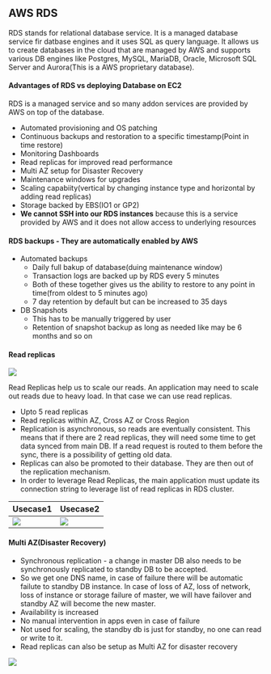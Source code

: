 ## AWS RDS

RDS stands for relational database service. It is a managed database service fir datbase engines and it uses SQL as query language.
It allows us to create databases in the cloud that are managed by AWS and supports various DB engines like Postgres, MySQL, MariaDB, Oracle, Microsoft SQL Server 
and Aurora(This is a AWS proprietary database).

#### Advantages of RDS vs deploying Database on EC2

RDS is a managed service and so many addon services are provided by AWS on top of the database.
+ Automated provisioning and OS patching
+ Continuous backups and restoration to a specific timestamp(Point in time restore)
+ Monitoring Dashboards
+ Read replicas for improved read performance
+ Multi AZ setup for Disaster Recovery
+ Maintenance windows for upgrades
+ Scaling capabiity(vertical by changing instance type and horizontal by adding read replicas)
+ Storage backed by EBS(IO1 or GP2)
+ **We cannot SSH into our RDS instances** because this is a service provided by AWS and it does not allow access to underlying resources

#### RDS backups - They are automatically enabled by AWS
+ Automated backups
  + Daily full bakup of database(duing maintenance window)
  + Transaction logs are backed up by RDS every 5 minutes
  + Both of these together gives us the ability to restore to any point in time(from oldest to 5 minutes ago)
  + 7 day retention by default but can be increased to 35 days
+ DB Snapshots
  + This has to be manually triggered by user
  + Retention of snapshot backup as long as needed like may be 6 months and so on

#### Read replicas 

<img src="https://raw.githubusercontent.com/dhrub123/AWS/master/RDS_AURORA_ELASTICACHE/READ_REPLICA.png"/>

Read Replicas help us to scale our reads. An application may need to scale out reads due to heavy load. In that case we can use read replicas.
+ Upto 5 read replicas
+ Read replicas within AZ, Cross AZ or Cross Region
+ Replication is asynchronous, so reads are eventually consistent. This means that if there are 2 read replicas, they will need some time to get data synced from 
  main DB. If a read request is routed to them before the sync, there is a possibility of getting old data.
+ Replicas can also be promoted to their database. They are then out of the replication mechanism.
+ In order to leverage Read Replicas, the main application must update its connection string to leverage list of read replicas in RDS cluster.

|Usecase1|Usecase2|
|--------|--------|
|<img src="https://raw.githubusercontent.com/dhrub123/AWS/master/RDS_AURORA_ELASTICACHE/UC1.png"/>|<img src="https://raw.githubusercontent.com/dhrub123/AWS/master/RDS_AURORA_ELASTICACHE/UC2.png"/>|

#### Multi AZ(Disaster Recovery)

+ Synchronous replication - a change in master DB also needs to be synchronously replicated to standby DB to be accepted.
+ So we get one DNS name, in case of failure there will be automatic failute to standby DB instance. In case of loss of AZ, loss of network, loss of instance or 
  storage failure of master, we will have failover and standby AZ will become the new master.
+ Availability is increased
+ No manual intervention in apps even in case of failure
+ Not used for scaling, the standby db is just for standby, no one can read or write to it.
+ Read replicas can also be setup as Multi AZ for disaster recovery

<img src="https://raw.githubusercontent.com/dhrub123/AWS/master/RDS_AURORA_ELASTICACHE/MULTI_AZ.png"/>





